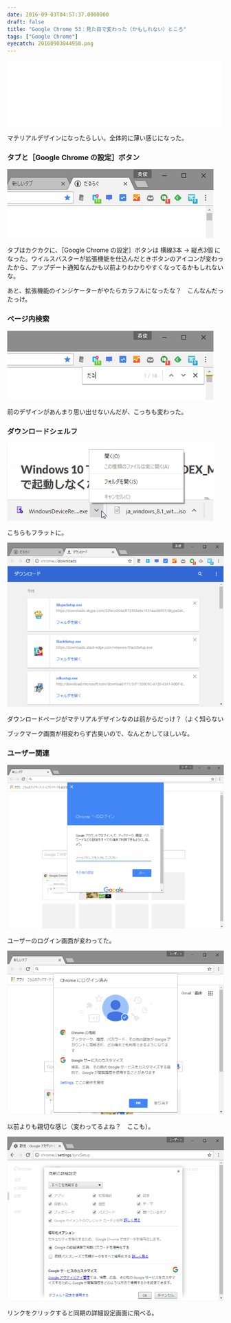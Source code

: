 ```yaml
---
date: 2016-09-03T04:57:37.0000000
draft: false
title: "Google Chrome 53：見た目で変わった（かもしれない）ところ"
tags: ["Google Chrome"]
eyecatch: 20160903044958.png
---
```

<p><iframe src="//hatenablog-parts.com/embed?url=http%3A%2F%2Fforest.watch.impress.co.jp%2Fdocs%2Fnews%2F1017725.html" title="マテリアルデザインをまとった「Google Chrome 53」が正式版に。Flashの排除強化も始まる" class="embed-card embed-webcard" scrolling="no" frameborder="0" style="display: block; width: 100%; height: 155px; max-width: 500px; margin: 10px 0px;"></iframe></p><p>マテリアルデザインになったらしい。全体的に薄い感じになった。</p>

<div class="section">
<h3>タブと［Google Chrome の設定］ボタン</h3>
<p><span itemscope itemtype="http://schema.org/Photograph"><img src="20160903044958.png" alt="f:id:daruyanagi:20160903044958p:plain" title="f:id:daruyanagi:20160903044958p:plain" class="hatena-fotolife" itemprop="image"></span></p><p>タブはカクカクに、［Google Chrome の設定］ボタンは 横線3本 → 縦点3個 になった。ウイルスバスターが拡張機能を仕込んだときボタンのアイコンが変わったから、アップデート通知なんかも以前よりわかりやすくなってるかもしれないな。</p><p>あと、拡張機能のインジケーターがやたらカラフルになったな？　こんなんだったっけ。</p>

</div>
<div class="section">
<h3>ページ内検索</h3>
<p><span itemscope itemtype="http://schema.org/Photograph"><img src="20160903044940.png" alt="f:id:daruyanagi:20160903044940p:plain" title="f:id:daruyanagi:20160903044940p:plain" class="hatena-fotolife" itemprop="image"></span></p><p>前のデザインがあんまり思い出せないんだが、こっちも変わった。</p>

</div>
<div class="section">
<h3>ダウンロードシェルフ</h3>
<p><span itemscope itemtype="http://schema.org/Photograph"><img src="20160903045440.png" alt="f:id:daruyanagi:20160903045440p:plain" title="f:id:daruyanagi:20160903045440p:plain" class="hatena-fotolife" itemprop="image"></span></p><p>こちらもフラットに。</p><p><span itemscope itemtype="http://schema.org/Photograph"><img src="20160903045458.png" alt="f:id:daruyanagi:20160903045458p:plain" title="f:id:daruyanagi:20160903045458p:plain" class="hatena-fotolife" itemprop="image"></span></p><p>ダウンロードページがマテリアルデザインなのは前からだっけ？（よく知らない</p><p>ブックマーク画面が相変わらず古臭いので、なんとかしてほしいな。</p>

</div>
<div class="section">
<h3>ユーザー関連</h3>
<p><span itemscope itemtype="http://schema.org/Photograph"><img src="20160903045543.png" alt="f:id:daruyanagi:20160903045543p:plain" title="f:id:daruyanagi:20160903045543p:plain" class="hatena-fotolife" itemprop="image"></span></p><p>ユーザーのログイン画面が変わってた。</p><p><span itemscope itemtype="http://schema.org/Photograph"><img src="20160903045546.png" alt="f:id:daruyanagi:20160903045546p:plain" title="f:id:daruyanagi:20160903045546p:plain" class="hatena-fotolife" itemprop="image"></span></p><p>以前よりも親切な感じ（変わってるよね？　ここも）。</p><p><span itemscope itemtype="http://schema.org/Photograph"><img src="20160903045548.png" alt="f:id:daruyanagi:20160903045548p:plain" title="f:id:daruyanagi:20160903045548p:plain" class="hatena-fotolife" itemprop="image"></span></p><p>リンクをクリックすると同期の詳細設定画面に飛べる。</p>

</div>